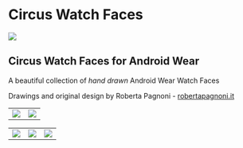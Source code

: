 # Circus Watch Faces
<img src="http://robertapagnoni.it/circuswatchfaces/Promo1024.png"/>

<h2>Circus Watch Faces for Android Wear</h2>

A beautiful collection of <i>hand drawn</i> Android Wear Watch Faces

Drawings and original design by Roberta Pagnoni - <a href="http://robertapagnoni.it">robertapagnoni.it</a>

<table width="100%" border="0">
  <tbody>
    <tr>
      <td><img src="http://robertapagnoni.it/circuswatchfaces/acrobats_screen.jpg"/></td>
      <td><img src="http://robertapagnoni.it/circuswatchfaces/juggler_screen.jpg"/></td>
    </tr>
  </tbody>
</table>
<table width="100%" border="0">
  <tbody>
    <tr>
      <td><img src="http://robertapagnoni.it/circuswatchfaces/equilibrist_screen.jpg"/></td>
      <td><img src="http://robertapagnoni.it/circuswatchfaces/elephant_screen.jpg"/></td>
      <td><img src="http://robertapagnoni.it/circuswatchfaces/seal_screen.jpg"/></td>
    </tr>
  </tbody>
</table>

<!--img src="http://robertapagnoni.it/circuswatchfaces/icon512.png"/-->
